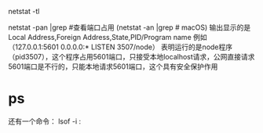 netstat -tl

netstat -pan |grep <port> #查看端口占用 (netstat -an |grep <port>  # macOS)
输出显示的是Local Address,Foreign Address,State,PID/Program name
例如（127.0.0.1:5601 0.0.0.0:* LISTEN 3507/node）
表明运行的是node程序（pid3507），这个程序占用5601端口，只接受本地localhost请求，公网直接请求5601端口是不行的，只能本地请求5601端口，这个具有安全保护作用


# ps
还有一个命令：
lsof -i :<port>
